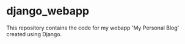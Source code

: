 # django_webapp

This repository contains the code for my webapp 'My Personal Blog' created using Django.
